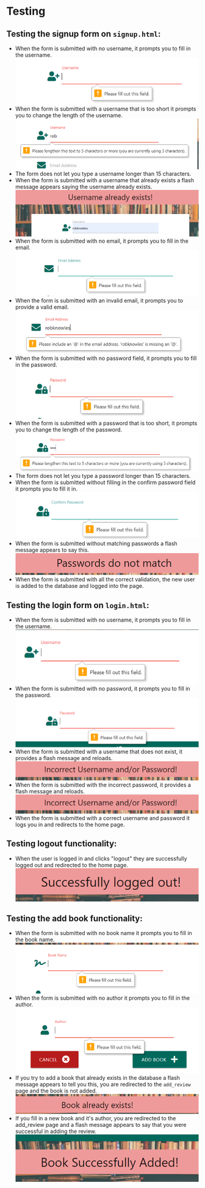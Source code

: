 # Testing

## Testing the signup form on `signup.html`:

- When the form is submitted with no username, it prompts you to fill in the username.
![Screenshot of no username](static/images/testing/no-username.png)
- When the form is submitted with a username that is too short it prompts you to change the length of the username.
![Screenshot of too short username](static/images/testing/username-too-short.png)
- The form does not let you type a username longer than 15 characters.
- When the form is submitted with a username that already exists a flash message appears saying the username already exists.
![Screenshot of username already exists flash message](static/images/testing/username-exists.png)
- When the form is submitted with no email, it prompts you to fill in the email.
![Screenshot of no email](static/images/testing/no-email.png)
- When the form is submitted with an invalid email, it prompts you to provide a valid email.
![Screenshot of invalid email](static/images/testing/incorrect-email.png)
- When the form is submitted with no password field, it prompts you to fill in the password.
![Screenshot of no password](static/images/testing/no-password.png)
- When the form is submitted with a password that is too short, it prompts you to change the length of the password.
![Screenshot of too short password](static/images/testing/password-too-short.png)
- The form does not let you type a password longer than 15 characters.
- When the form is submitted without filling in the confirm password field it prompts you to fill it in.
![Screenshot of no confirmed password](static/images/testing/no-confirm.png)
- When the form is submitted without matching passwords a flash message appears to say this.
![Screenshot of passwords not matching flash message](static/images/testing/passwords-not-match.png)
- When the form is submitted with all the correct validation, the new user is added to the database and logged into the page.

## Testing the login form on `login.html`:

- When the form is submitted with no username, it prompts you to fill in the username.
![Screenshot of no username](static/images/testing/no-login-username.png)
- When the form is submitted with no password, it prompts you to fill in the password.
![Screenshot of no password](static/images/testing/no-login-password.png)
- When the form is submitted with a username that does not exist, it provides a flash message and reloads.
![Screenshot of flash message](static/images/testing/incorrect-username-or-password.png)
- When the form is submitted with the incorrect password, it provides a flash message and reloads.
![Screenshot of flash message](static/images/testing/incorrect-username-or-password.png)
- When the form is submitted with a correct username and password it logs you in and redirects to the home page.

## Testing logout functionality:

- When the user is logged in and clicks "logout" they are successfully logged out and redirected to the home page.
![Screenshot of successful logout](static/images/testing/logout-test.png)

## Testing the add book functionality:

- When the form is submitted with no book name it prompts you to fill in the book name.
![Screenshot of unfilled book name](static/images/testing/no-book-name.png)
- When the form is submitted with no author it prompts you to fill in the author.
![Screenshot of unfilled author](static/images/testing/no-author.png)
- If you try to add a book that already exists in the database a flash message appears to tell you this, you are redirected to the `add_review` page and the book is not added.
![Screenshot of flash message](static/images/testing/book-exists.png)
- If you fill in a new book and it's author, you are redirected to the add_review page and a flash message appears to say that you were successful in adding the review.
![Screenshot of flash message](static/images/testing/book-added.png)